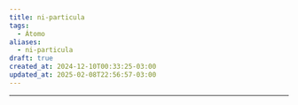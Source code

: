 ```yaml
---
title: ni-particula
tags:
  - Átomo
aliases:
  - ni-particula
draft: true
created_at: 2024-12-10T00:33:25-03:00
updated_at: 2025-02-08T22:56:57-03:00
---
```



---

